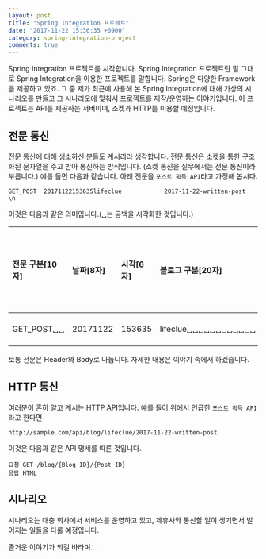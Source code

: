 ```yaml
---
layout: post
title: "Spring Integration 프로젝트"
date: "2017-11-22 15:36:35 +0900"
category: spring-integration-project
comments: true
---
```


Spring Integration 프로젝트를 시작합니다.
Spring Integration 프로젝트란 말 그대로 Spring Integration을 이용한 프로젝트를
말합니다.
Spring은 다양한 Framework을 제공하고 있죠.
그 중 제가 최근에 사용해 본 Spring Integration에 대해 가상의 시나리오를 만들고
그 시나리오에 맞춰서 프로젝트를 제작/운영하는 이야기입니다.
이 프로젝트는 API를 제공하는 서버이며, 소켓과 HTTP를 이용할 예정입니다.

## 전문 통신
전문 통신에 대해 생소하신 분들도 계시리라 생각합니다.
전문 통신은 소켓을 통한 구조화된 문자열을 주고 받아 통신하는 방식입니다.
(소켓 통신을 실무에서는 전문 통신이라 부릅니다.)
예를 들면 다음과 같습니다. 아래 전문을 `포스트 획득 API`라고 가정해 봅시다.
```
GET_POST  20171122153635lifeclue            2017-11-22-written-post            \n
```
이것은 다음과 같은 의미입니다.(␣는 공백을 시각화한 것입니다.)

|전문 구분[10자]|날짜[8자]|시각[6자]|블로그 구분[20자]|포스트 ID[35자]|전문 종료자[1자]|
|:-|:-|:-|:-|:-|:-|
|GET_POST␣␣|20171122|153635|lifeclue␣␣␣␣␣␣␣␣␣␣␣␣|2017-11-22-written-post␣␣␣␣␣␣␣␣␣␣␣␣|\n|

보통 전문은 Header와 Body로 나눕니다. 자세한 내용은 이야기 속에서 하겠습니다.

## HTTP 통신
여러분이 흔히 알고 계시는 HTTP API입니다.
예를 들어 위에서 언급한 `포스트 획득 API`라고 한다면
```
http://sample.com/api/blog/lifeclue/2017-11-22-written-post
```
이것은 다음과 같은 API 명세를 따른 것입니다.
```
요청 GET /blog/{Blog ID}/{Post ID}
응답 HTML
```

## 시나리오
시나리오는 대충 회사에서 서비스를 운영하고 있고, 제휴사와 통신할 일이 생기면서
벌어지는 일들을 다룰 예정입니다.

즐거운 이야기가 되길 바라며...

